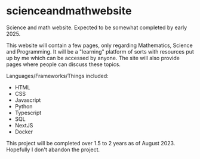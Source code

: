 # scienceandmathwebsite

Science and math website. Expected to be somewhat completed by early 2025. 

This website will contain a few pages, only regarding Mathematics, Science and Programming. It will be a "learning" platform of sorts with resources put up by me which can be accessed by anyone. The site will also provide pages where people can discuss these topics.

Languages/Frameworks/Things included:

- HTML 
- CSS
- Javascript
- Python
- Typescript
- SQL
- NextJS
- Docker

This project will be completed over 1.5 to 2 years as of August 2023. Hopefully I don't abandon the project.
